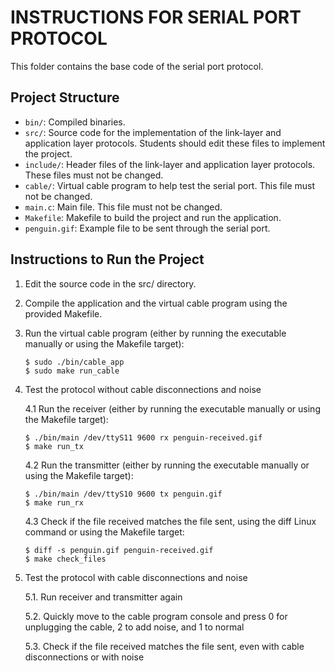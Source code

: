 INSTRUCTIONS FOR SERIAL PORT PROTOCOL
=====================================

This folder contains the base code of the serial port protocol.

Project Structure
-----------------

- `bin/`: Compiled binaries.
- `src/`: Source code for the implementation of the link-layer and application layer protocols. Students should edit these files to implement the project.
- `include/`: Header files of the link-layer and application layer protocols. These files must not be changed.
- `cable/`: Virtual cable program to help test the serial port. This file must not be changed.
- `main.c`: Main file. This file must not be changed.
- `Makefile`: Makefile to build the project and run the application.
- `penguin.gif`: Example file to be sent through the serial port.

Instructions to Run the Project
-------------------------------

1. Edit the source code in the src/ directory.
2. Compile the application and the virtual cable program using the provided Makefile.
3. Run the virtual cable program (either by running the executable manually or using the Makefile target):
	```
	$ sudo ./bin/cable_app
	$ sudo make run_cable
	```

5. Test the protocol without cable disconnections and noise
   
	4.1 Run the receiver (either by running the executable manually or using the Makefile target):
	```
	$ ./bin/main /dev/ttyS11 9600 rx penguin-received.gif
	$ make run_tx
	```

	4.2 Run the transmitter (either by running the executable manually or using the Makefile target):
	```
	$ ./bin/main /dev/ttyS10 9600 tx penguin.gif
	$ make run_rx
	```

	4.3 Check if the file received matches the file sent, using the diff Linux command or using the Makefile target:
   	```
	$ diff -s penguin.gif penguin-received.gif
	$ make check_files
   	```

6. Test the protocol with cable disconnections and noise
   
	5.1. Run receiver and transmitter again
   
	5.2. Quickly move to the cable program console and press 0 for unplugging the cable, 2 to add noise, and 1 to normal
   
	5.3. Check if the file received matches the file sent, even with cable disconnections or with noise
